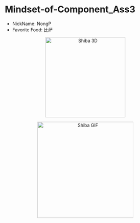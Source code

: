 # Mindset-of-Component_Ass3
- NickName: NongP
- Favorite Food: 比萨
<p align="center">
  <img src="https://www.theinterrobang.ca/images/interrobang/030819/B8QC6DAZ9PWRK7M2.jpg" width="250" alt="Shiba 3D">
</p>

<p align="center">
</p>


<p align="center">
  <img src="https://tse4.mm.bing.net/th/id/OIP.H5Qf5AtAfZtpREfP3BnDxAHaFB?rs=1&pid=ImgDetMain&o=7&rm=3" width="300" alt="Shiba GIF">
</p>